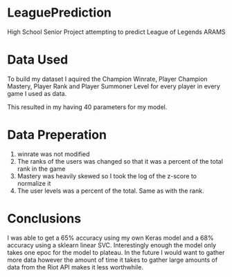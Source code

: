 # LeaguePrediction
High School Senior Project attempting to predict League of Legends ARAMS

# Data Used
To build my dataset I aquired the Champion Winrate, Player Champion Mastery, Player Rank and Player Summoner Level for every player in every game I used as data. 

This resulted in my having 40 parameters for my model.

# Data Preperation
1. winrate was not modified
2. The ranks of the users was changed so that it was a percent of the total rank in the game
3. Mastery was heavily skewed so I took the log of the z-score to normalize it
4. The user levels was a percent of the total. Same as with the rank.

# Conclusions
I was able to get a 65% accuracy using my own Keras model and a 68% accuracy using a sklearn linear SVC. Interestingly enough the model only takes one epoc for the model to plateau. In the future I would want to gather more data however the amount of time it takes to gather large amounts of data from the Riot API makes it less worthwhile.
